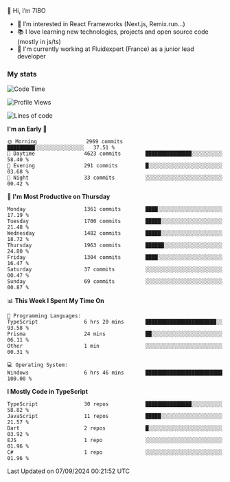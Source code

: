 👋 Hi, I’m 7IBO

- 👀 I’m interested in React Frameworks (Next.js, Remix.run...)
- 📚 I love learning new technologies, projects and open source code (mostly in js/ts)
- 💼 I'm currently working at Fluidexpert (France) as a junior lead developer

### My stats
<!--START_SECTION:waka-->
![Code Time](http://img.shields.io/badge/Code%20Time-749%20hrs%2057%20mins-blue)

![Profile Views](http://img.shields.io/badge/Profile%20Views-0-blue)

![Lines of code](https://img.shields.io/badge/From%20Hello%20World%20I%27ve%20Written-8.2%20million%20lines%20of%20code-blue)

**I'm an Early 🐤** 

```text
🌞 Morning                2969 commits        █████████░░░░░░░░░░░░░░░░   37.51 % 
🌆 Daytime                4623 commits        ███████████████░░░░░░░░░░   58.40 % 
🌃 Evening                291 commits         █░░░░░░░░░░░░░░░░░░░░░░░░   03.68 % 
🌙 Night                  33 commits          ░░░░░░░░░░░░░░░░░░░░░░░░░   00.42 % 
```
📅 **I'm Most Productive on Thursday** 

```text
Monday                   1361 commits        ████░░░░░░░░░░░░░░░░░░░░░   17.19 % 
Tuesday                  1700 commits        █████░░░░░░░░░░░░░░░░░░░░   21.48 % 
Wednesday                1482 commits        █████░░░░░░░░░░░░░░░░░░░░   18.72 % 
Thursday                 1963 commits        ██████░░░░░░░░░░░░░░░░░░░   24.80 % 
Friday                   1304 commits        ████░░░░░░░░░░░░░░░░░░░░░   16.47 % 
Saturday                 37 commits          ░░░░░░░░░░░░░░░░░░░░░░░░░   00.47 % 
Sunday                   69 commits          ░░░░░░░░░░░░░░░░░░░░░░░░░   00.87 % 
```


📊 **This Week I Spent My Time On** 

```text
💬 Programming Languages: 
TypeScript               6 hrs 20 mins       ███████████████████████░░   93.58 % 
Prisma                   24 mins             ██░░░░░░░░░░░░░░░░░░░░░░░   06.11 % 
Other                    1 min               ░░░░░░░░░░░░░░░░░░░░░░░░░   00.31 % 

💻 Operating System: 
Windows                  6 hrs 46 mins       █████████████████████████   100.00 % 
```

**I Mostly Code in TypeScript** 

```text
TypeScript               30 repos            ███████████████░░░░░░░░░░   58.82 % 
JavaScript               11 repos            █████░░░░░░░░░░░░░░░░░░░░   21.57 % 
Dart                     2 repos             █░░░░░░░░░░░░░░░░░░░░░░░░   03.92 % 
EJS                      1 repo              ░░░░░░░░░░░░░░░░░░░░░░░░░   01.96 % 
C#                       1 repo              ░░░░░░░░░░░░░░░░░░░░░░░░░   01.96 % 
```




 Last Updated on 07/09/2024 00:21:52 UTC
<!--END_SECTION:waka-->
